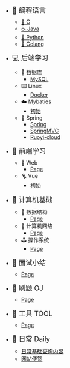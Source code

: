 <!--
 * @Description:
 * @Version: 2.0
 * @Autor: FloatingDream
 * @Date: 2023-05-17 20:19:32
 * @LastEditors: FloatingDream
 * @LastEditTime: 2023-06-20 21:20:16
-->
<!-- docs/_sidebar.md -->
<!-- 管侧边 目录 -->

- <p style="margin-bottom: 10px;"><font size="4">📘 编程语言</font></p>

  - [📌 C](Page/Lange/C/README.md)
  - [☕️ Java](Page/Lange/Java/README.md)
  - [🐍 Python](Page/Lange/Python/README.md)
  - [🥭 Golang](Page/Lange/Golang/README.md)
  <p style="margin-bottom: 7px;">

- <p style="margin-bottom: 10px;"><font size="4">💻 后端学习</font></p>

  - 📄 数据库
    - [MySQL](Page/Back/Database/MySQL)
  - ⌨️ Linux
    - [Docker](Page/Back/Linux/Docker)
  - ☁️ Mybaties
    - [初始](Page/Back/Mybatis/Mybatis)
  - 🧱 Spring
    - [Spring](Page/Back/Spring/Spring)
    - [SpringMVC](Page/Back/Spring/SPringMVC)
    - [Ruoyi-cloud](Page/Back/Spring/ruoyi-cloud%E5%90%AF%E5%8A%A8.md)

  <p style="margin-bottom: 7px;">

- <p style="margin-bottom: 10px;"><font size="4">🥼 前端学习</font></p>

  - 🧩 Web
    - [Page](Page/Front/web/README.md)
  - 🪜 Vue
    - [初始](Page/Front/vue/vue.md)

  <p style="margin-bottom: 7px;">

- <p style="margin-bottom: 10px;"><font size="4">🚀 计算机基础</font></p>

  - 🧮 数据结构
    - [Page](Page/%E8%AE%A1%E7%AE%97%E6%9C%BA%E5%9F%BA%E7%A1%80/%E6%95%B0%E6%8D%AE%E7%BB%93%E6%9E%84/README.md)
  - 📖 计算机网络
    - [Page](Page/%E8%AE%A1%E7%AE%97%E6%9C%BA%E5%9F%BA%E7%A1%80/%E8%AE%A1%E7%AE%97%E6%9C%BA%E7%BD%91%E7%BB%9C/README.md)
  - 🕹️ 操作系统 
    - [Page](Page/%E8%AE%A1%E7%AE%97%E6%9C%BA%E5%9F%BA%E7%A1%80/%E6%93%8D%E4%BD%9C%E7%B3%BB%E7%BB%9F/README.md)

  <p style="margin-bottom: 7px;">

- <p style="margin-bottom: 10px;"><font size="4">📝 面试小结</font></p>

  - [Page](Page/%E9%9D%A2%E8%AF%95%E5%B0%8F%E7%BB%93/README.md)

  <p style="margin-bottom: 7px;">

- <p style="margin-bottom: 10px;"><font size="4">🐋 刷题 OJ</font></p>

  - [Page](Page/%E5%88%B7%E9%A2%98OJ/README.md)
  
  <p style="margin-bottom: 7px;">

- <p style="margin-bottom: 10px;"><font size="4">🔨 工具 TOOL</font></p>

  - [Page](Page/Tool/README.md)

  <p style="margin-bottom: 7px;">

- <p style="margin-bottom: 10px;"><font size="4">🍳 日常 Daily</font></p>

  - [日常基础查询内容](Page/Daily/%E6%97%A5%E5%B8%B8%E5%9F%BA%E7%A1%80%E5%86%85%E5%AE%B9%E6%9F%A5%E8%AF%A2.md)
  - [网站便签](Page/Daily/%E7%BD%91%E7%AB%99%E4%BE%BF%E7%AD%BE.md)
  <p style="margin-bottom: 7px;">
